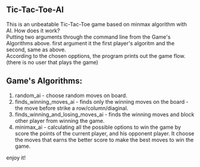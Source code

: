 ## Tic-Tac-Toe-AI
This is an unbeatable Tic-Tac-Toe game based on minmax algorithm with AI. 
How does it work?  
Putting two arguments through the command line from the Game's Algorithms above. first argument it the first player's algoritm and the second, same as above.  
According to the chosen opptions, the program prints out the game flow. (there is no user that plays the game)  

## Game's Algorithms:  
1. random_ai - choose random moves on board. 
2. finds_winning_moves_ai - finds only the winning moves on the board - the move before strike a row/column/diaginal. 
3. finds_winning_and_losing_moves_ai - finds the winning moves and block other player from winning the game. 
4. minimax_ai - calculating all the possible options to win the game by score the points of the current player, and his opponent player. 
It choose the moves that earns the better score to make the best moves to win the game. 

enjoy it!
